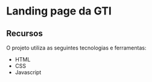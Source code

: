 # Landing page da GTI

## Recursos

O projeto utiliza as seguintes tecnologias e ferramentas:

- HTML
- CSS
- Javascript
